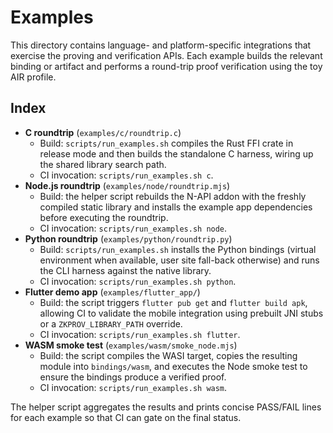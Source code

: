 # Examples

This directory contains language- and platform-specific integrations that exercise the proving
and verification APIs. Each example builds the relevant binding or artifact and performs a
round-trip proof verification using the toy AIR profile.

## Index

- **C roundtrip** (`examples/c/roundtrip.c`)
  - Build: `scripts/run_examples.sh` compiles the Rust FFI crate in release mode and then builds the standalone C harness, wiring up the shared library search path.
  - CI invocation: `scripts/run_examples.sh c`.
- **Node.js roundtrip** (`examples/node/roundtrip.mjs`)
  - Build: the helper script rebuilds the N-API addon with the freshly compiled static library and installs the example app dependencies before executing the roundtrip.
  - CI invocation: `scripts/run_examples.sh node`.
- **Python roundtrip** (`examples/python/roundtrip.py`)
  - Build: `scripts/run_examples.sh` installs the Python bindings (virtual environment when available, user site fall-back otherwise) and runs the CLI harness against the native library.
  - CI invocation: `scripts/run_examples.sh python`.
- **Flutter demo app** (`examples/flutter_app/`)
  - Build: the script triggers `flutter pub get` and `flutter build apk`, allowing CI to validate the mobile integration using prebuilt JNI stubs or a `ZKPROV_LIBRARY_PATH` override.
  - CI invocation: `scripts/run_examples.sh flutter`.
- **WASM smoke test** (`examples/wasm/smoke_node.mjs`)
  - Build: the script compiles the WASI target, copies the resulting module into `bindings/wasm`, and executes the Node smoke test to ensure the bindings produce a verified proof.
  - CI invocation: `scripts/run_examples.sh wasm`.

The helper script aggregates the results and prints concise PASS/FAIL lines for each example so that
CI can gate on the final status.
